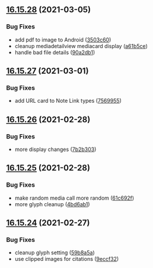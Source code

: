 ## [16.15.28](https://github.com/phandcock/GrampsView/compare/v16.15.27...v16.15.28) (2021-03-05)


### Bug Fixes

* add pdf to image to Android ([3503c60](https://github.com/phandcock/GrampsView/commit/3503c6023e9dd1a4565f7eded3c5991fe95b420c))
* cleanup mediadetailview mediacard display ([a61b5ce](https://github.com/phandcock/GrampsView/commit/a61b5ce5e4d8887f87f4182cfc751fe8bef8208b))
* handle bad file details ([90a2db1](https://github.com/phandcock/GrampsView/commit/90a2db1757fd1b225699ede39b34301fcd2673d6))



## [16.15.27](https://github.com/phandcock/GrampsView/compare/v16.15.26...v16.15.27) (2021-03-01)


### Bug Fixes

* add URL card to Note Link types ([7569955](https://github.com/phandcock/GrampsView/commit/7569955d87fa2885be5cd18c0a57c90110469800))



## [16.15.26](https://github.com/phandcock/GrampsView/compare/v16.15.25...v16.15.26) (2021-02-28)


### Bug Fixes

* more display changes ([7b2b303](https://github.com/phandcock/GrampsView/commit/7b2b303e9690677034f92672d41a5c64b12654c6))



## [16.15.25](https://github.com/phandcock/GrampsView/compare/v16.15.24...v16.15.25) (2021-02-28)


### Bug Fixes

* make random media call more random ([61c692f](https://github.com/phandcock/GrampsView/commit/61c692fc0d7a3213a941cce12d5a369dd24a643b))
* more glyph cleanup ([4bd6ab1](https://github.com/phandcock/GrampsView/commit/4bd6ab1b49cd151f3c346c5adcc01a16c96b65ea))



## [16.15.24](https://github.com/phandcock/GrampsView/compare/v16.15.23...v16.15.24) (2021-02-27)


### Bug Fixes

* cleanup glyph setting ([59b8a5a](https://github.com/phandcock/GrampsView/commit/59b8a5a3f804185546b5fc8c3ab70d95623be6da))
* use clipped images for citations ([9eccf32](https://github.com/phandcock/GrampsView/commit/9eccf32d0abcbcf42caacf5e1b83af14b481d2e7))



